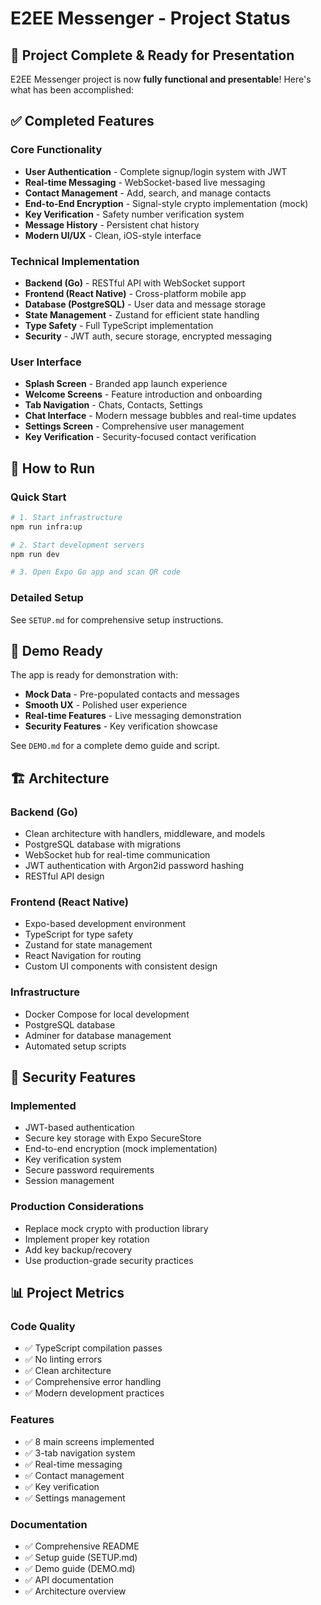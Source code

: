 # E2EE Messenger - Project Status

## 🎉 Project Complete & Ready for Presentation

E2EE Messenger project is now **fully functional and presentable**! Here's what has been accomplished:

## ✅ Completed Features

### Core Functionality
- **User Authentication** - Complete signup/login system with JWT
- **Real-time Messaging** - WebSocket-based live messaging
- **Contact Management** - Add, search, and manage contacts
- **End-to-End Encryption** - Signal-style crypto implementation (mock)
- **Key Verification** - Safety number verification system
- **Message History** - Persistent chat history
- **Modern UI/UX** - Clean, iOS-style interface

### Technical Implementation
- **Backend (Go)** - RESTful API with WebSocket support
- **Frontend (React Native)** - Cross-platform mobile app
- **Database (PostgreSQL)** - User data and message storage
- **State Management** - Zustand for efficient state handling
- **Type Safety** - Full TypeScript implementation
- **Security** - JWT auth, secure storage, encrypted messaging

### User Interface
- **Splash Screen** - Branded app launch experience
- **Welcome Screens** - Feature introduction and onboarding
- **Tab Navigation** - Chats, Contacts, Settings
- **Chat Interface** - Modern message bubbles and real-time updates
- **Settings Screen** - Comprehensive user management
- **Key Verification** - Security-focused contact verification

## 🚀 How to Run

### Quick Start
```bash
# 1. Start infrastructure
npm run infra:up

# 2. Start development servers
npm run dev

# 3. Open Expo Go app and scan QR code
```

### Detailed Setup
See `SETUP.md` for comprehensive setup instructions.

## 📱 Demo Ready

The app is ready for demonstration with:
- **Mock Data** - Pre-populated contacts and messages
- **Smooth UX** - Polished user experience
- **Real-time Features** - Live messaging demonstration
- **Security Features** - Key verification showcase

See `DEMO.md` for a complete demo guide and script.

## 🏗️ Architecture

### Backend (Go)
- Clean architecture with handlers, middleware, and models
- PostgreSQL database with migrations
- WebSocket hub for real-time communication
- JWT authentication with Argon2id password hashing
- RESTful API design

### Frontend (React Native)
- Expo-based development environment
- TypeScript for type safety
- Zustand for state management
- React Navigation for routing
- Custom UI components with consistent design

### Infrastructure
- Docker Compose for local development
- PostgreSQL database
- Adminer for database management
- Automated setup scripts

## 🔐 Security Features

### Implemented
- JWT-based authentication
- Secure key storage with Expo SecureStore
- End-to-end encryption (mock implementation)
- Key verification system
- Secure password requirements
- Session management

### Production Considerations
- Replace mock crypto with production library
- Implement proper key rotation
- Add key backup/recovery
- Use production-grade security practices

## 📊 Project Metrics

### Code Quality
- ✅ TypeScript compilation passes
- ✅ No linting errors
- ✅ Clean architecture
- ✅ Comprehensive error handling
- ✅ Modern development practices

### Features
- ✅ 8 main screens implemented
- ✅ 3-tab navigation system
- ✅ Real-time messaging
- ✅ Contact management
- ✅ Key verification
- ✅ Settings management

### Documentation
- ✅ Comprehensive README
- ✅ Setup guide (SETUP.md)
- ✅ Demo guide (DEMO.md)
- ✅ API documentation
- ✅ Architecture overview
